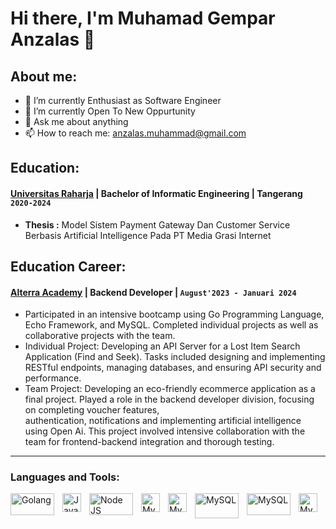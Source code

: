 # Hi there, I'm Muhamad Gempar Anzalas  👋
## About me:
- 🔭 I’m currently Enthusiast as Software Engineer
- 🌱 I’m currently Open To New Oppurtunity
- 💬 Ask me about anything
- 📫 How to reach me: anzalas.muhammad@gmail.com

## Education:
#### [Universitas Raharja](https://www.raharja.ac.id) | Bachelor of Informatic Engineering | Tangerang `2020-2024`
- **Thesis :** Model Sistem Payment Gateway Dan Customer Service Berbasis Artificial Intelligence Pada PT Media Grasi Internet

## Education Career:
#### [Alterra Academy](https://academy.alterra.id/) | Backend Developer |  `August'2023 - Januari 2024`
- Participated in an intensive bootcamp using Go Programming Language, Echo Framework, and MySQL. Completed individual projects as well as collaborative projects with the team.
- Individual Project: Developing an API Server for a Lost Item Search Application (Find and Seek). Tasks included designing and implementing RESTful endpoints, managing databases, and 
ensuring API security and performance.
- Team Project: Developing an eco-friendly ecommerce application as a final project. Played a role in the backend developer division, focusing on completing voucher features,     
authentication, notifications and implementing artificial intelligence using Open Ai. This project involved intensive collaboration with the team for frontend-backend integration 
and thorough testing.

---

### Languages and Tools:

<img align="left" alt="Golang" width="70px" height="35px" src="https://openupthecloud.com/wp-content/uploads/2020/01/Golang.png" style="padding-right:10px;" />
<img align="left" alt="Javascript" width="30px" src="https://anzalas.vercel.app/javascript.svg" style="padding-right:10px;" />
<img align="left" alt="Node JS" width="70px" height="35px" src="https://anzalas.vercel.app/nodejs.svg" style="padding-right:10px;" />
<img align="left" alt="MySQL" width="30px" src="https://anzalas.vercel.app/next.svg" style="padding-right:10px;" />
<img align="left" alt="MySQL" width="30px" src="https://anzalas.vercel.app/react.svg" style="padding-right:10px;" />
<img align="left" alt="MySQL" width="70px" height="40px" src="https://anzalas.vercel.app/mysql.svg" style="padding-right:10px;" />
<img align="left" alt="MySQL" width="70px" height="35px" src="https://webimages.mongodb.com/_com_assets/cms/kuyjf3vea2hg34taa-horizontal_default_slate_blue.svg?auto=format%252Ccompress" style="padding-right:10px;" />
<img align="left" alt="MySQL" width="30px" src="https://anzalas.vercel.app/postgresql.svg" style="padding-right:10px;" />

<br />
<br />



